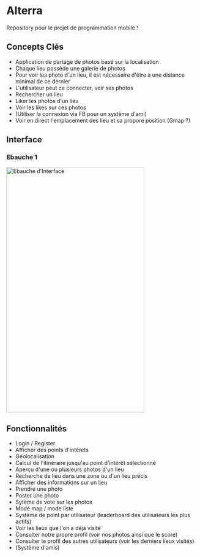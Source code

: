 # Alterra
Repository pour le projet de programmation mobile !

## Concepts Clés
- Application de partage de photos basé sur la localisation
- Chaque lieu possède une galerie de photos
- Pour voir les photo d'un lieu, il est nécessaire d'être à une distance minimal de ce dernier
- L'utilisateur peut ce connecter, voir ses photos
- Rechercher un lieu
- Liker les photos d'un lieu
- Voir les likes sur ces photos 
- (Utiliser la connexion via FB pour un système d'ami)
- Voir en direct l'emplacement des lieu et sa propore position (Gmap ?)

## Interface
### Ebauche 1
<img height=640 width=360 alt="Ebauche d'Interface" src="https://github.com/hughnatt/application-mobile-sans-nom/blob/master/AppliSansNomEbauche.png">


## Fonctionnalités
- Login / Register
- Afficher des points d'intêrets
- Géolocalisation
- Calcul de l'itinéraire jusqu'au point d'intérêt sélectionné
- Aperçu d'une ou plusieurs photos d'un lieu
- Recherche de lieu dans une zone ou d'un lieu précis
- Afficher des informations sur un lieu
- Prendre une photo 
- Poster une photo
- Sytème de vote sur les photos
- Mode map / mode liste
- Système de point par utilisateur (leaderboard des utilisateurs les plus actifs)
- Voir les lieux que l'on a déjà visité
- Consulter notre propre profil (voir nos photos ainsi que le score)
- Consulter le profil des autres utilisateurs (voir les derniers lieux visités)
- (Système d'amis)
